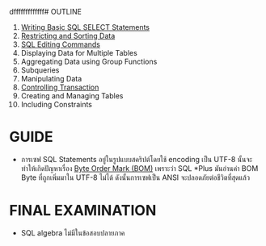 dfffffffffffff# OUTLINE

1. [Writing Basic SQL SELECT Statements](https://github.com/itkmitl10/lecture/blob/master/2/Database%20System%20and%20Concepts/Lab/writing_sql_statements.md#writing-sql-statements)
2. [Restricting and Sorting Data](https://github.com/itkmitl10/lecture/blob/master/2/Database%20System%20and%20Concepts/Lab/restricitng_and_sorting_data.md#restricitng-and-sorting-data)
3. [SQL Editing Commands](https://github.com/itkmitl10/lecture/blob/master/2/Database%20System%20and%20Concepts/Lab/sql_editing_commands.md#sql-editing-commands)
4. Displaying Data for Multiple Tables
5. Aggregating Data using Group Functions
6. Subqueries
7. Manipulating Data
8. [Controlling Transaction](https://github.com/itkmitl10/lecture/blob/master/2/Database%20System%20and%20Concepts/Lab/controlling_transactions.md#controlling-transactions)
9. Creating and Managing Tables
10. Including Constraints

# GUIDE

- การเซฟ SQL Statements อยู่ในรูปแบบสคริปต์โดยใช้ encoding เป็น UTF-8 นั้นจะทำให้เกิดปัญหาเรื่อง [Byte Order Mark (BOM)](https://en.wikipedia.org/wiki/Byte_order_mark) เพราะว่า SQL *Plus มันอ่านค่า BOM Byte ที่ถูกเพิ่มมาใน UTF-8 ไม่ได้ ดังนั้นการเซฟเป็น ANSI จะปลอดภัยต่อชีวิตที่สุดแล้ว 

# FINAL EXAMINATION

- SQL algebra ไม่มีในข้อสอบปลายภาค
